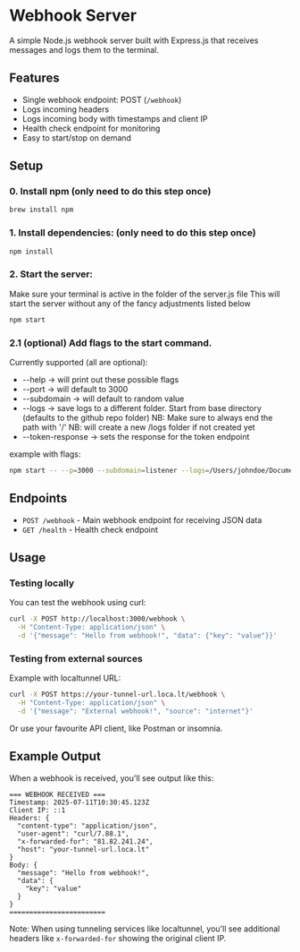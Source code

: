 # Webhook Server

A simple Node.js webhook server built with Express.js that receives messages and logs them to the terminal.

## Features

- Single webhook endpoint: POST (`/webhook`)
- Logs incoming headers
- Logs incoming body with timestamps and client IP
- Health check endpoint for monitoring
- Easy to start/stop on demand

## Setup

### 0. Install npm (only need to do this step once)
```bash
brew install npm
```

### 1. Install dependencies: (only need to do this step once)
```bash
npm install
```

### 2. Start the server:
Make sure your terminal is active in the folder of the server.js file
This will start the server without any of the fancy adjustments listed below

```bash
npm start
```

### 2.1 (optional) Add flags to the start command.
Currently supported (all are optional):
- --help          ->  will print out these possible flags
- --port          ->  will default to 3000
- --subdomain     ->  will default to random value
- --logs          ->  save logs to a different folder. Start from base directory (defaults to the github repo folder)
NB: Make sure to always end the path with '/'
NB: will create a new /logs folder if not created yet
- --token-response  -> sets the response for the token endpoint

example with flags:
``` bash
npm start -- --p=3000 --subdomain=listener --logs=/Users/johndoe/Documents/ --token-response=ey...
```

## Endpoints

- `POST /webhook` - Main webhook endpoint for receiving JSON data
- `GET /health` - Health check endpoint

## Usage

### Testing locally
You can test the webhook using curl:

```bash
curl -X POST http://localhost:3000/webhook \
  -H "Content-Type: application/json" \
  -d '{"message": "Hello from webhook!", "data": {"key": "value"}}'
```

### Testing from external sources

Example with localtunnel URL:
```bash
curl -X POST https://your-tunnel-url.loca.lt/webhook \
  -H "Content-Type: application/json" \
  -d '{"message": "External webhook!", "source": "internet"}'
```

Or use your favourite API client, like Postman or insomnia.

## Example Output

When a webhook is received, you'll see output like this:

```
=== WEBHOOK RECEIVED ===
Timestamp: 2025-07-11T10:30:45.123Z
Client IP: ::1
Headers: {
  "content-type": "application/json",
  "user-agent": "curl/7.88.1",
  "x-forwarded-for": "81.82.241.24",
  "host": "your-tunnel-url.loca.lt"
}
Body: {
  "message": "Hello from webhook!",
  "data": {
    "key": "value"
  }
}
========================
```

Note: When using tunneling services like localtunnel, you'll see additional headers like `x-forwarded-for` showing the original client IP.
